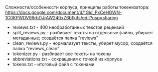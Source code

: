 Сложности/особенности корпуса, принципы работы токенизатора:
https://docs.google.com/document/d/1Gid_PxCeHGWN-1C0KPWDV96rbDJrAW24ttxZ6b1kifs/edit?usp=sharing

- reviews.txt - 400 необработанных текстов рецензий
- split_reviews.py - разбивает тексты на отдельные файлы, убирает метаданные; создаётся папка "reviews"
- clean_reviews.py - нормализует тексты, убирет мусор; создаётся папка "reviews_clean"
- tokenizer.py - разбивает все тексты на токены
- abbreviations.txt - сокращения с точкой из корпуса
- tokens.txt - итоговый файл с токенами
